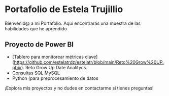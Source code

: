 # Portafolio de Estela Trujillio
Bienvenid@ a mi Portafolio. Aquí encontrarás una muestra de las habilidades que he aprendido

## Proyecto de Power BI
- [Tablero para monitorear métricas clave] (https://github.com/estelatrdz/estelatr/blob/main/Reto%20Grow%20UP.pbix). Reto Grow Up Date Analitycs.
- Consultas SQL MySQL
- Python (para preprocesamiento de datos

¡Explora mis proyectos y no dudes en contactarme si tienes preguntas!

